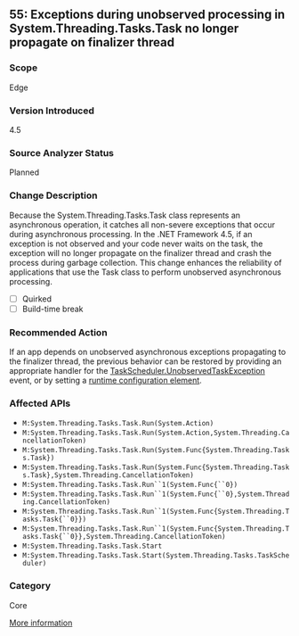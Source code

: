 ## 55: Exceptions during unobserved processing in System.Threading.Tasks.Task no longer propagate on finalizer thread

### Scope
Edge

### Version Introduced
4.5

### Source Analyzer Status
Planned

### Change Description
Because the System.Threading.Tasks.Task class represents an asynchronous operation, it catches all non-severe exceptions that occur during asynchronous processing. In the .NET Framework 4.5, if an exception is not observed and your code never waits on the task, the exception will no longer propagate on the finalizer thread and crash the process during garbage collection. This change enhances the reliability of applications that use the Task class to perform unobserved asynchronous processing.

- [ ] Quirked
- [ ] Build-time break

### Recommended Action
If an app depends on unobserved asynchronous exceptions propagating to the finalizer thread, the previous behavior can be restored by providing an appropriate handler for the [TaskScheduler.UnobservedTaskException](https://msdn.microsoft.com/en-us/library/system.threading.tasks.taskscheduler.unobservedtaskexception(v=vs.110).aspx) event, or by setting a [runtime configuration element](https://msdn.microsoft.com/en-us/library/jj160346%28v=vs.110%29.aspx).

### Affected APIs
* `M:System.Threading.Tasks.Task.Run(System.Action)`
* `M:System.Threading.Tasks.Task.Run(System.Action,System.Threading.CancellationToken)`
* `M:System.Threading.Tasks.Task.Run(System.Func{System.Threading.Tasks.Task})`
* `M:System.Threading.Tasks.Task.Run(System.Func{System.Threading.Tasks.Task},System.Threading.CancellationToken)`
* ```M:System.Threading.Tasks.Task.Run``1(System.Func{``0})```
* ```M:System.Threading.Tasks.Task.Run``1(System.Func{``0},System.Threading.CancellationToken)```
* ```M:System.Threading.Tasks.Task.Run``1(System.Func{System.Threading.Tasks.Task{``0}})```
* ```M:System.Threading.Tasks.Task.Run``1(System.Func{System.Threading.Tasks.Task{``0}},System.Threading.CancellationToken)```
* `M:System.Threading.Tasks.Task.Start`
* `M:System.Threading.Tasks.Task.Start(System.Threading.Tasks.TaskScheduler)`

### Category
Core

[More information](https://msdn.microsoft.com/en-us/library/hh367887(v=vs.110).aspx#core)
